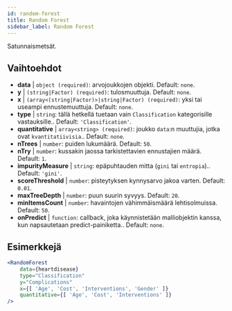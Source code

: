 ```yaml
---
id: random-forest
title: Random Forest
sidebar_label: Random Forest
---
```


Satunnaismetsät.

## Vaihtoehdot

* __data__ | `object (required)`: arvojoukkojen objekti. Default: `none`.
* __y__ | `(string|Factor) (required)`: tulosmuuttuja. Default: `none`.
* __x__ | `(array<(string|Factor)>|string|Factor) (required)`: yksi tai useampi ennustemuuttuja. Default: `none`.
* __type__ | `string`: tällä hetkellä tuetaan vain `Classification` kategorisille vastauksille.. Default: `'Classification'`.
* __quantitative__ | `array<string> (required)`: joukko `data`:n muuttujia, jotka ovat `kvantitatiivisia`.. Default: `none`.
* __nTrees__ | `number`: puiden lukumäärä. Default: `50`.
* __nTry__ | `number`: kussakin jaossa tarkistettavien ennustajien määrä. Default: `1`.
* __impurityMeasure__ | `string`: epäpuhtauden mitta (`gini` tai `entropia`).. Default: `'gini'`.
* __scoreThreshold__ | `number`: pisteytyksen kynnysarvo jakoa varten. Default: `0.01`.
* __maxTreeDepth__ | `number`: puun suurin syvyys. Default: `20`.
* __minItemsCount__ | `number`: havaintojen vähimmäismäärä lehtisolmuissa. Default: `50`.
* __onPredict__ | `function`: callback, joka käynnistetään malliobjektin kanssa, kun napsautetaan predict-painiketta.. Default: `none`.


## Esimerkkejä

```jsx live
<RandomForest 
    data={heartdisease} 
    type="Classification"
    y="Complications"
    x={[ 'Age', 'Cost', 'Interventions', 'Gender' ]}
    quantitative={[ 'Age', 'Cost', 'Interventions' ]}
/>
```

